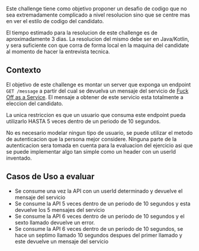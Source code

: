 Este challenge tiene como objetivo proponer un desafio de codigo que no sea extremadamente complicado a nivel resolucion sino que se centre mas en ver el estilo de codigo del candidato. 

El tiempo estimado para la resolucion de este challenge es de aproximadamente 3 dias. La resolucion del mismo debe ser en Java/Kotlin, y sera suficiente con que corra de forma local en la maquina del candidate al momento de hacer la entrevista tecnica. 

## Contexto

El objetivo de este challenge es montar un server que exponga un endpoint `GET /message` a partir del cual se devuelva un mensaje del servicio de [Fuck Off as a Service](https://www.foaas.com/). El mensaje a obtener de este servicio esta totalmente a eleccion del candidato. 

La unica restriccion es que un usuario que consuma este endpoint pueda utilizarlo HASTA 5 veces dentro de un periodo de 10 segundos. 

No es necesario modelar ningun tipo de usuario, se puede utilizar el metodo de autenticacion que la persona mejor considere. Ninguna parte de la autenticacion sera tomada en cuenta para la evaluacion del ejercicio asi que se puede implementar algo tan simple como un header con un userId inventado.

## Casos de Uso a evaluar

- Se consume una vez la API con un userId determinado y devuelve el mensaje del servicio
- Se consume la API 5 veces dentro de un periodo de 10 segundos y esta devuelve los 5 mensajes del servicio
- Se consume la API 6 veces dentro de un periodo de 10 segundos y el sexto llamado devuelve un error.
- Se consume la API 6 veces dentro de un periodo de 10 segundos, se hace un septimo llamado 10 segundos despues del primer llamado y este devuelve un mensaje del servicio

